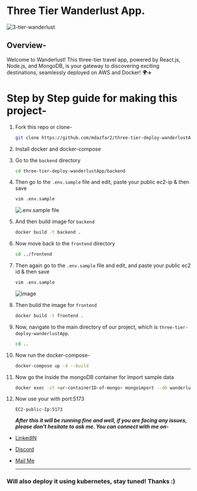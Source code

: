 # Three Tier Wanderlust App.

![3-tier-wanderlust](https://github.com/mdazfar2/three-tier-deploy-wanderlustApp/assets/100375390/825e7505-ae46-46da-8835-7bba890ed1f5)

## Overview- 

Welcome to Wanderlust! This three-tier travel app, powered by React.js, Node.js, and MongoDB, is your gateway to discovering exciting destinations, seamlessly deployed on AWS and Docker! 🌍✈️

# Step by Step guide for making this project-

  1. Fork this repo or clone-
     ```bash
     git clone https://github.com/mdazfar2/three-tier-deploy-wanderlustApp.git
     ```

  2. Install docker and docker-compose

  3. Go to the `backend` directory
     ```bash
     cd three-tier-deploy-wanderlustApp/backend
     ```

  4. Then go to the `.env.sample` file and edit, paste your public ec2-ip & then save
     ```bash
     vim .env.sample
     ```
     ![.env.sample file](https://github.com/mdazfar2/three-tier-deploy-wanderlustApp/assets/100375390/4e322317-9631-4eee-9b0f-55fdddfe0065)

  5. And then build image for `backend`
     ```bash
     docker build -t backend .
     ```

  6. Now move back to the `frontend` directory
     ```bash
     cd ../frontend
     ```
  7. Then again go to the `.env.sample` file and edit, and paste your public ec2 id & then save
     ```bash
     vim .env.sample
     ```
     ![image](https://github.com/mdazfar2/three-tier-deploy-wanderlustApp/assets/100375390/ae48cd24-e220-403f-a79b-cc86de7f0c0d)

  8. Then build the image for `frontend`
     ```bash
     docker build -t frontend .
     ```

  9. Now, navigate to the main directory of our project, which is `three-tier-deploy-wanderlustApp`.
      ```bash
      cd ..
      ```

  10. Now run the docker-compose-
      ```bash
      docker-compose up -d --build
      ```
  11. Now go the Inside the mongoDB container for Import sample data
      ```bash
      docker exec -it <ur-containerID-of-mongo> mongoimport --db wanderlust --collection posts --file ./data/sample_posts.json --jsonArray
  11. Now use your <EC2-public-Ip> with port:5173
      ```
      EC2-public-Ip:5173
      ```

      ***After this it will be running fine and well, if you are facing any issues, please don't hesitate to ask me. You can connect with me on-***

- [LinkedIN](https://linkedin.com/in/md-azfar-alam)
- [Discord](https://discordapp.com/users/877531143610708028)
- [Mail Me](mailto:azfaralam.ops@gmail.com)

  ---
  
### Will also deploy it using kubernetes, stay tuned! Thanks :)
